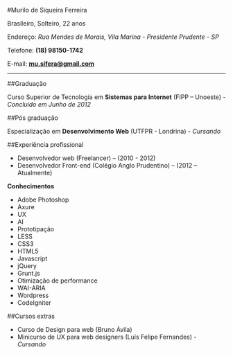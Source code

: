 #Murilo de Siqueira Ferreira

Brasileiro, Solteiro, 22 anos

Endereço: *Rua	Mendes	de	Morais,	Vila	Marina	-	Presidente	Prudente	-	SP*

Telefone: **(18)	98150-1742**

E-mail: **mu.sifera@gmail.com**

___

##Graduação

Curso	Superior	de	Tecnologia	em	**Sistemas	para	Internet**	(FIPP	–	Unoeste) - *Concluído	em	Junho	de	2012*​


##Pós	graduação

Especialização	em	**Desenvolvimento	Web**	(UTFPR	-	Londrina) - *Cursando*


##Experiência	profissional	

* Desenvolvedor	web	(Freelancer)	–	(2010	-	2012)
* Desenvolvedor	Front-end	(Colégio	Anglo	Prudentino)	–	(2012	–	Atualmente)

**Conhecimentos**	

* Adobe	Photoshop
* Axure
* UX
* AI
* Prototipação
* LESS
* CSS3
* HTML5
* Javascript
* jQuery
* Grunt.js
* Otimização de performance
* WAI-ARIA
* Wordpress
* CodeIgniter

##Cursos extras	

* Curso	de	Design	para	web	(Bruno	Ávila)	
* Minicurso	de	UX	para	web	designers	(Luís	Felipe	Fernandes) - *Cursando*
